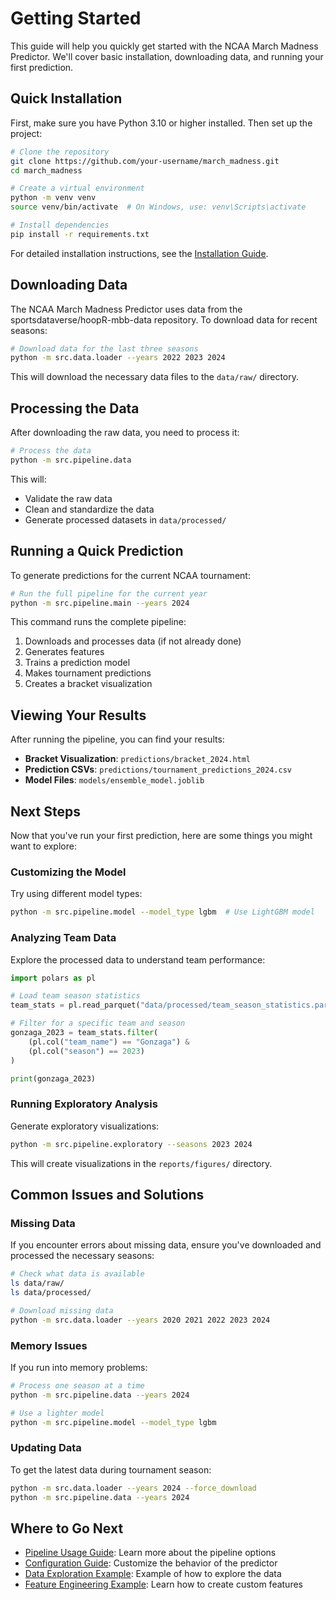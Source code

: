 # Getting Started

This guide will help you quickly get started with the NCAA March Madness Predictor. We'll cover basic installation, downloading data, and running your first prediction.

## Quick Installation

First, make sure you have Python 3.10 or higher installed. Then set up the project:

```bash
# Clone the repository
git clone https://github.com/your-username/march_madness.git
cd march_madness

# Create a virtual environment
python -m venv venv
source venv/bin/activate  # On Windows, use: venv\Scripts\activate

# Install dependencies
pip install -r requirements.txt
```

For detailed installation instructions, see the [Installation Guide](installation.md).

## Downloading Data

The NCAA March Madness Predictor uses data from the sportsdataverse/hoopR-mbb-data repository. To download data for recent seasons:

```bash
# Download data for the last three seasons
python -m src.data.loader --years 2022 2023 2024
```

This will download the necessary data files to the `data/raw/` directory.

## Processing the Data

After downloading the raw data, you need to process it:

```bash
# Process the data
python -m src.pipeline.data
```

This will:
- Validate the raw data
- Clean and standardize the data
- Generate processed datasets in `data/processed/`

## Running a Quick Prediction

To generate predictions for the current NCAA tournament:

```bash
# Run the full pipeline for the current year
python -m src.pipeline.main --years 2024
```

This command runs the complete pipeline:
1. Downloads and processes data (if not already done)
2. Generates features
3. Trains a prediction model
4. Makes tournament predictions
5. Creates a bracket visualization

## Viewing Your Results

After running the pipeline, you can find your results:

- **Bracket Visualization**: `predictions/bracket_2024.html`
- **Prediction CSVs**: `predictions/tournament_predictions_2024.csv`
- **Model Files**: `models/ensemble_model.joblib`

## Next Steps

Now that you've run your first prediction, here are some things you might want to explore:

### Customizing the Model

Try using different model types:

```bash
python -m src.pipeline.model --model_type lgbm  # Use LightGBM model
```

### Analyzing Team Data

Explore the processed data to understand team performance:

```python
import polars as pl

# Load team season statistics
team_stats = pl.read_parquet("data/processed/team_season_statistics.parquet")

# Filter for a specific team and season
gonzaga_2023 = team_stats.filter(
    (pl.col("team_name") == "Gonzaga") & 
    (pl.col("season") == 2023)
)

print(gonzaga_2023)
```

### Running Exploratory Analysis

Generate exploratory visualizations:

```bash
python -m src.pipeline.exploratory --seasons 2023 2024
```

This will create visualizations in the `reports/figures/` directory.

## Common Issues and Solutions

### Missing Data

If you encounter errors about missing data, ensure you've downloaded and processed the necessary seasons:

```bash
# Check what data is available
ls data/raw/
ls data/processed/

# Download missing data
python -m src.data.loader --years 2020 2021 2022 2023 2024
```

### Memory Issues

If you run into memory problems:

```bash
# Process one season at a time
python -m src.pipeline.data --years 2024

# Use a lighter model
python -m src.pipeline.model --model_type lgbm
```

### Updating Data

To get the latest data during tournament season:

```bash
python -m src.data.loader --years 2024 --force_download
python -m src.pipeline.data --years 2024
```

## Where to Go Next

- [Pipeline Usage Guide](pipeline_usage.md): Learn more about the pipeline options
- [Configuration Guide](configuration.md): Customize the behavior of the predictor
- [Data Exploration Example](../examples/data_exploration.md): Example of how to explore the data
- [Feature Engineering Example](../examples/feature_engineering.md): Learn how to create custom features 